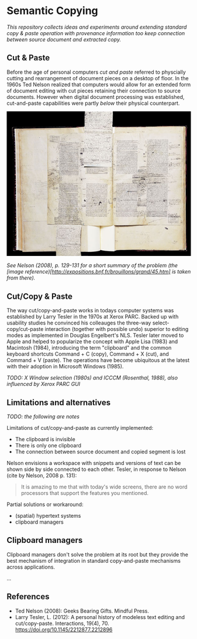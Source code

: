 # Semantic Copying

_This repository collects ideas and experiments around extending standard *copy & paste* operation with provenance information too keep connection between source document and extracted copy._

## Cut & Paste

Before the age of personal computers _cut and paste_ referred to physcially cutting and rearrangement of document pieces on a desktop of floor. In the 1960s Ted Nelson realized that computers would allow for an extended form of document editing with cut pieces retaining their connection to source documents. However when digital document processing was established, cut-and-paste capabilities were partly _below_ their physical counterpart.

![Physical cut and paste illustrated with a manuscript by Marcel Proust (1913)](cut-and-paste-proust.jpg)
 
_See Nelson (2008), p. 129-131 for a short summary of the problem (the [image reference)[http://expositions.bnf.fr/brouillons/grand/45.htm] is taken from there)._

## Cut/Copy & Paste

The way cut/copy-and-paste works in todays computer systems was established by Larry Tesler in the 1970s at Xerox PARC. Backed up with usability studies he convinced his colleauges the three-way select-copy/cut-paste interaction (together with possible undo) superior to editing modes as implemented in Douglas Engelbert's NLS. Tesler later moved to Apple and helped to popularize the concept with Apple Lisa (1983) and Macintosh (1984), introducing the term "clipboard" and the common keyboard shortcuts Command + C (copy), Command + X (cut), and Command + V (paste). The operations have become ubiquitous at the latest with their adoption in Microsoft Windows (1985).

_TODO: X Window selection (1980s) and ICCCM (Rosenthal, 1988), also influenced by Xerox PARC GUI_

## Limitations and alternatives

_TODO: the following are notes_

Limitations of cut/copy-and-paste as currently implemented:

* The clipboard is invisible
* There is only one clipboard
* The connection between source document and copied segment is lost

Nelson envisions a workspace with snippets and versions of text can be shown side by side connected to each other. Tesler, in response to Nelson (cite by Nelson, 2008 p. 131):

> It is amazing to me that with today's wide screens, there are no word processors that support the features you mentioned.

Partial solutions or workaround:

* (spatial) hypertext systems
* clipboard managers

## Clipboard managers

Clipboard managers don't solve the problem at its root but they provide the best mechanism of integration in standard copy-and-paste mechanisms across applications.

...

## References

* Ted Nelson (2008): Geeks Bearing Gifts. Mindful Press. 
* Larry Tesler, L. (2012): A personal history of modeless text editing and cut/copy-paste. Interactions, 19(4), 70. https://doi.org/10.1145/2212877.2212896 

